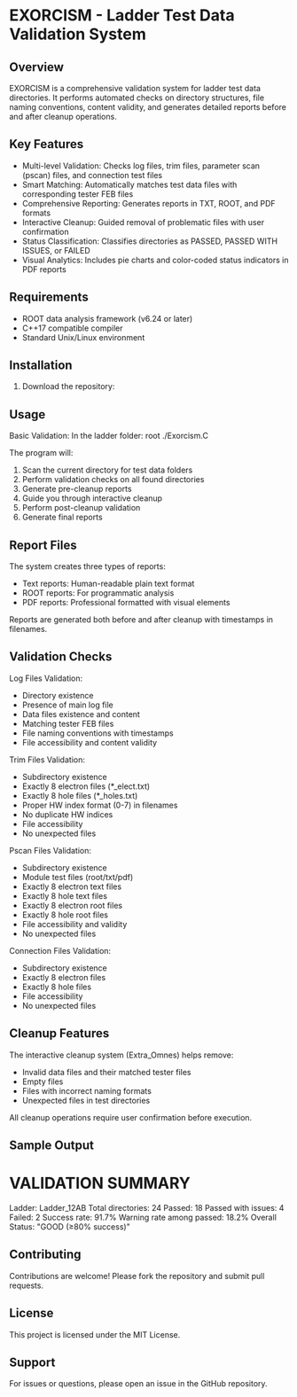 EXORCISM - Ladder Test Data Validation System
=============================================

Overview
--------
EXORCISM is a comprehensive validation system for ladder test data directories. It performs automated checks on directory structures, file naming conventions, content validity, and generates detailed reports before and after cleanup operations.

Key Features
------------
- Multi-level Validation: Checks log files, trim files, parameter scan (pscan) files, and connection test files
- Smart Matching: Automatically matches test data files with corresponding tester FEB files
- Comprehensive Reporting: Generates reports in TXT, ROOT, and PDF formats
- Interactive Cleanup: Guided removal of problematic files with user confirmation
- Status Classification: Classifies directories as PASSED, PASSED WITH ISSUES, or FAILED
- Visual Analytics: Includes pie charts and color-coded status indicators in PDF reports

Requirements
------------
- ROOT data analysis framework (v6.24 or later)
- C++17 compatible compiler
- Standard Unix/Linux environment

Installation
------------
1. Download the repository:

Usage
-----
Basic Validation: 
In the ladder folder: root ./Exorcism.C

The program will:
1. Scan the current directory for test data folders
2. Perform validation checks on all found directories
3. Generate pre-cleanup reports
4. Guide you through interactive cleanup
5. Perform post-cleanup validation
6. Generate final reports

Report Files
------------
The system creates three types of reports:
- Text reports: Human-readable plain text format
- ROOT reports: For programmatic analysis
- PDF reports: Professional formatted with visual elements

Reports are generated both before and after cleanup with timestamps in filenames.

Validation Checks
-----------------
Log Files Validation:
- Directory existence
- Presence of main log file
- Data files existence and content
- Matching tester FEB files
- File naming conventions with timestamps
- File accessibility and content validity

Trim Files Validation:
- Subdirectory existence
- Exactly 8 electron files (*_elect.txt)
- Exactly 8 hole files (*_holes.txt)
- Proper HW index format (0-7) in filenames
- No duplicate HW indices
- File accessibility
- No unexpected files

Pscan Files Validation:
- Subdirectory existence
- Module test files (root/txt/pdf)
- Exactly 8 electron text files
- Exactly 8 hole text files
- Exactly 8 electron root files
- Exactly 8 hole root files
- File accessibility and validity
- No unexpected files

Connection Files Validation:
- Subdirectory existence
- Exactly 8 electron files
- Exactly 8 hole files
- File accessibility
- No unexpected files

Cleanup Features
---------------
The interactive cleanup system (Extra_Omnes) helps remove:
- Invalid data files and their matched tester files
- Empty files
- Files with incorrect naming formats
- Unexpected files in test directories

All cleanup operations require user confirmation before execution.

Sample Output
-------------
VALIDATION SUMMARY
====================================================
Ladder:          Ladder_12AB
Total directories: 24
Passed:          18
Passed with issues: 4
Failed:          2
Success rate:    91.7%
Warning rate among passed: 18.2%
Overall Status: "GOOD (≥80% success)"

Contributing
------------
Contributions are welcome! Please fork the repository and submit pull requests.

License
-------
This project is licensed under the MIT License.

Support
-------
For issues or questions, please open an issue in the GitHub repository.
